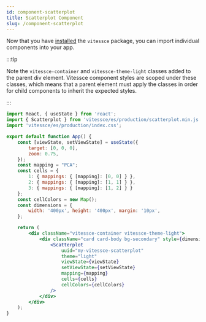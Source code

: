 ```yaml
---
id: component-scatterplot
title: Scatterplot Component
slug: /component-scatterplot
---
```


Now that you have [installed](/docs/js-overview) the `vitessce` package, you can import individual components into your app.

:::tip

Note the `vitessce-container` and `vitessce-theme-light` classes added to the parent div element. Vitessce component styles are scoped under these classes, which means that a parent element must apply the classes in order for child components to inherit the expected styles.

:::

```jsx
import React, { useState } from 'react';
import { Scatterplot } from 'vitessce/es/production/scatterplot.min.js';
import 'vitessce/es/production/index.css';

export default function App() {
    const [viewState, setViewState] = useState({
        target: [0, 0, 0],
        zoom: 0.75,
    });
    const mapping = "PCA";
    const cells = {
        1: { mappings: { [mapping]: [0, 0] } },
        2: { mappings: { [mapping]: [1, 1] } },
        3: { mappings: { [mapping]: [1, 2] } }
    };
    const cellColors = new Map();
    const dimensions = {
        width: '400px', height: '400px', margin: '10px',
    };

    return (
        <div className="vitessce-container vitessce-theme-light">
            <div className="card card-body bg-secondary" style={dimensions}>
                <Scatterplot
                    uuid="my-vitessce-scatterplot"
                    theme="light"
                    viewState={viewState}
                    setViewState={setViewState}
                    mapping={mapping}
                    cells={cells}
                    cellColors={cellColors}
                />
            </div>
        </div>
    );
}
```
